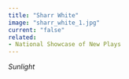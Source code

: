 ```yaml
---
title: "Sharr White"
image: "sharr_white_1.jpg"
current: "false"
related:
- National Showcase of New Plays
---
```


*Sunlight*
